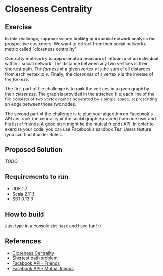 # Closeness Centrality

## Exercise

In this challenge, suppose we are looking to do social network analysis
for prospective customers. We want to extract from their social network
a metric called "closeness centrality".

Centrality metrics try to approximate a measure of influence of an
individual within a social network. The distance between any two
vertices is their shortest path. The *farness* of a given vertex *v* is
the sum of all distances from each vertex to *v*. Finally, the
*closeness* of a vertex *v* is the inverse of the *farness*.

The first part of the challenge is to rank the vertices in a given graph
by their *closeness*. The graph is provided in the attached file; each
line of the file consists of two vertex names separated by a single
space, representing an edge between those two nodes.

The second part of the challenge is to plug your algorithm on Facebook's
API and rank the centrality of the social graph extracted from one user
and his list of friends. A good start might be the mutual friends API.
In order to exercise your code, you can use Facebook’s sandbox Test
Users feature (you can find it under Roles).

## Proposed Solution

*TODO*

## Requirements to run

* JDK 1.7
* Scala 2.11.1
* SBT 0.13.3

## How to build

Just type in a console `sbt test` and have fun! :)

## References

* [Closeness Centrality](http://en.wikipedia.org/wiki/Centrality#Closeness_centrality)
* [Shortest path problem](http://en.wikipedia.org/wiki/Shortest_path_problem)
* [Facebook API - Friends](https://developers.facebook.com/docs/graph-api/reference/v2.0/user/friends)
* [Facebook API - Mutual friends](https://developers.facebook.com/docs/graph-api/reference/v2.0/user.context/mutual_friends)
